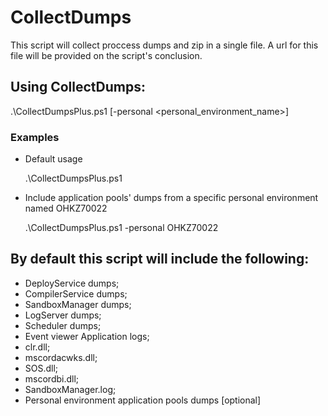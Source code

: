 # CollectDumps

This script will collect proccess dumps and zip in a single file. A url for this file will be provided on the script's conclusion.

## Using CollectDumps:

.\CollectDumpsPlus.ps1 [-personal <personal_environment_name>]

### Examples

- Default usage

  .\CollectDumpsPlus.ps1

- Include application pools' dumps from a specific personal environment named OHKZ70022

  .\CollectDumpsPlus.ps1 -personal OHKZ70022


## By default this script will include the following:

- DeployService dumps;
- CompilerService dumps;
- SandboxManager dumps;
- LogServer dumps;
- Scheduler dumps;
- Event viewer Application logs;
- clr.dll;
- mscordacwks.dll;
- SOS.dll;
- mscordbi.dll;
- SandboxManager.log;
- Personal environment application pools dumps [optional]
